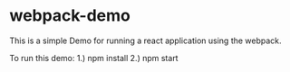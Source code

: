 # webpack-demo
This is a simple Demo for running a react application using the webpack.

To run this demo:
1.) npm install
2.) npm start
